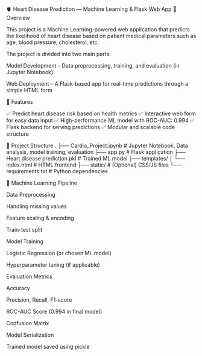 🫀 Heart Disease Prediction — Machine Learning & Flask Web App
📖 Overview

This project is a Machine Learning-powered web application that predicts the likelihood of heart disease based on patient medical parameters such as age, blood pressure, cholesterol, etc.

The project is divided into two main parts:

Model Development – Data preprocessing, training, and evaluation (in Jupyter Notebook)

Web Deployment – A Flask-based app for real-time predictions through a simple HTML form

🎯 Features

✅ Predict heart disease risk based on health metrics
✅ Interactive web form for easy data input
✅ High-performance ML model with ROC-AUC: 0.994
✅ Flask backend for serving predictions
✅ Modular and scalable code structure

📂 Project Structure
.
├── Cardio_Project.ipynb           # Jupyter Notebook: Data analysis, model training, evaluation
├── app.py                          # Flask application
├── Heart disease prediction.pkl    # Trained ML model
├── templates/
│   └── index.html                  # HTML frontend
├── static/                         # (Optional) CSS/JS files
└── requirements.txt                # Python dependencies

🧠 Machine Learning Pipeline

Data Preprocessing

Handling missing values

Feature scaling & encoding

Train-test split

Model Training

Logistic Regression (or chosen ML model)

Hyperparameter tuning (if applicable)

Evaluation Metrics

Accuracy

Precision, Recall, F1-score

ROC-AUC Score (0.994 in final model)

Confusion Matrix

Model Serialization

Trained model saved using pickle
